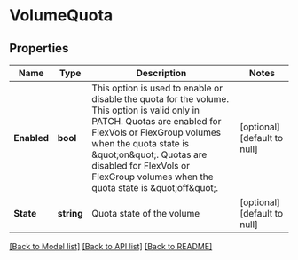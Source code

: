 # VolumeQuota

## Properties
Name | Type | Description | Notes
------------ | ------------- | ------------- | -------------
**Enabled** | **bool** | This option is used to enable or disable the quota for the volume. This option is valid only in PATCH. Quotas are enabled for FlexVols or FlexGroup volumes when the quota state is \&quot;on\&quot;. Quotas are disabled for FlexVols or FlexGroup volumes when the quota state is \&quot;off\&quot;. | [optional] [default to null]
**State** | **string** | Quota state of the volume | [optional] [default to null]

[[Back to Model list]](../README.md#documentation-for-models) [[Back to API list]](../README.md#documentation-for-api-endpoints) [[Back to README]](../README.md)


